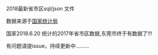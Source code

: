 2018最新省市区sql/json 文件

数据来源于[国家统计局](http://www.stats.gov.cn/tjsj/tjbz/tjyqhdmhcxhfdm/)

国家2018.6.20 统计的2017年省市区数据,东莞市终于有数据了!!!

有问题请提issue，持续更新中.........
